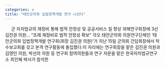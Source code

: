 ```yaml
---
categories: a
title: "태안군의회 입법정책개발 연구 나선다"
---
```

&nbsp;&nbsp;&nbsp;&nbsp; 군 자치법규의 재정비 통해 법적 안정성 및 공공서비스 질 향상 꾀해연구회장에 3선 김진권 의원&hellip; “조례 재정비로 법적 안정성 확보” 각오																						태안군의회 의원연구단체인 ‘태안군의회 입법정책개발 연구회(회장 김진권 의원)’가 지난 15일 군의회 간담회장에서 착수보고회를 갖고 본격 연구활동에 돌입했다.이 자리에는 연구회장을 맡은 김진권 의원과 김영인 의원, 박선의 의원 등 연구회 참여의원들과 연구 자문을 맡은 한국자치법규연구소 최인혜 박사가 참석한